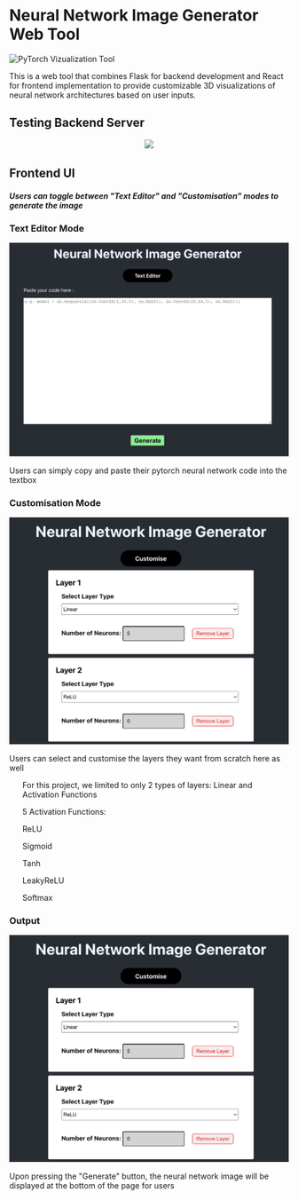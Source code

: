 # Neural Network Image Generator Web Tool
![PyTorch Vizualization Tool](https://github.com/Chockaaa/OSS-Project-PyTorchNeuralNetworkViz/assets/29830837/f8070edb-b1a1-4cc5-b210-ae9edd906ac6)

This is a web tool that combines Flask for backend development and React for frontend implementation to provide customizable 3D visualizations of neural network architectures based on user inputs.

## Testing Backend Server
<p align="center">
  <img src="https://github.com/Chockaaa/OSS-Project-PyTorchNeuralNetworkViz/assets/29830837/b9861958-252d-4c0a-8126-13c7a5ab7f25" width="640">
</p>


## Frontend UI

##### Users can toggle between "Text Editor" and "Customisation" modes to generate the image

### Text Editor Mode
<p align="center">
  <img src="images/homepage.png" width="640">
  <p>Users can simply copy and paste their pytorch neural network code into the textbox</p>
</p>

### Customisation Mode
<p align ="center">
    <img src="images/customiseLayers.png" width="640">
    <p>Users can select and customise the layers they want from scratch here as well</p>
    <ul>For this project, we limited to only 2 types of layers: Linear and Activation Functions</ul>
    <ul>5 Activation Functions:</ul>
        <ol>ReLU</ol>
        <ol>Sigmoid</ol>
        <ol>Tanh</ol>
        <ol>LeakyReLU</ol>
        <ol>Softmax</ol>
</p>

### Output 
<p align ="center">
    <img src="images/customiseLayers.png" width="640">
    <p>Upon pressing the "Generate" button, the neural network image will be displayed at the bottom of the page for users</p>
</p>